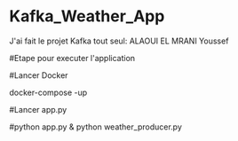 # Kafka_Weather_App

J'ai fait le projet Kafka tout seul: ALAOUI EL MRANI Youssef 

#Etape pour executer l'application

#Lancer Docker 

docker-compose -up

#Lancer app.py

#python 
app.py & python weather_producer.py
